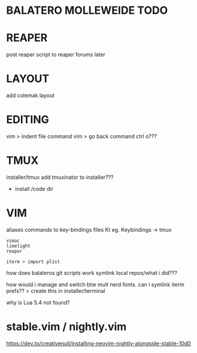 # BALATERO MOLLEWEIDE TODO

# REAPER
post reaper script to reaper forums later

# LAYOUT
add colemak layout

# EDITING
vim > indent file command
vim > go back command ctrl o???

# TMUX
installer/tmux add tmuxinator to installer???


- install /code dir

# VIM
aliases commands to key-bindings files
<leader>Kt    eg. Keybindings -> tmux
    
    vimac
    limelight
    reaper

    iterm > import plist


how does balateros git scripts work
symlink local repos/what i did???

how would i manage and switch btw mult nerd fonts.
can i symlink iterm prefs?? > create this in installer/terminal

why is Lua 5.4 not found?

# stable.vim / nightly.vim
https://dev.to/creativenull/installing-neovim-nightly-alongside-stable-10d0
